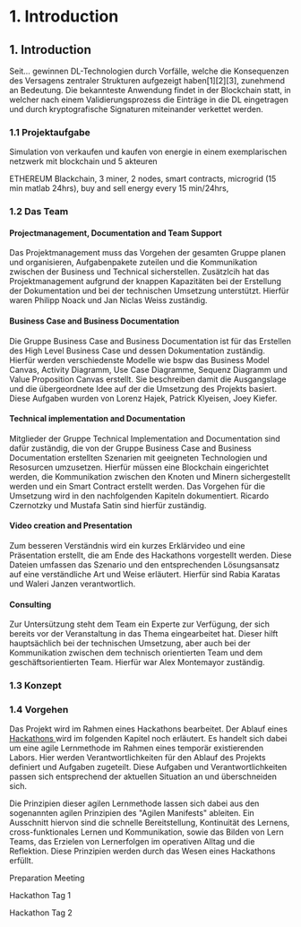 # 1. Introduction

## 1. Introduction

Seit… gewinnen DL-Technologien durch Vorfälle, welche die Konsequenzen des Versagens zentraler Strukturen aufgezeigt haben\[1\]\[2\]\[3\], zunehmend an Bedeutung. Die bekannteste Anwendung findet in der Blockchain statt, in welcher nach einem Validierungsprozess die Einträge in die DL eingetragen und durch kryptografische Signaturen miteinander verkettet werden.

### 1.1 Projektaufgabe

Simulation von verkaufen und kaufen von energie in einem exemplarischen netzwerk mit blockchain und 5 akteuren

ETHEREUM Blackchain, 3 miner, 2 nodes, smart contracts, microgrid \(15 min matlab 24hrs\), buy and sell energy every 15 min/24hrs, 

### 1.2 Das Team

#### Projectmanagement, Documentation and Team Support

Das Projektmanagement muss das Vorgehen der gesamten Gruppe planen und organisieren, Aufgabenpakete zuteilen und die Kommunikation zwischen der Business und Technical sicherstellen. Zusätzlcih hat das Projektmanagement aufgrund der knappen Kapazitäten bei der Erstellung der Dokumentation und bei der technischen Umsetzung unterstützt. Hierfür waren Philipp Noack und Jan Niclas Weiss zuständig.

#### Business Case and Business Documentation

Die Gruppe Business Case and Business Documentation ist für das Erstellen des High Level Business Case und dessen Dokumentation zuständig. Hierfür werden verschiedenste Modelle wie bspw das Business Model Canvas, Activity Diagramm, Use Case Diagramme, Sequenz Diagramm und Value Proposition Canvas erstellt. Sie beschreiben damit die Ausgangslage und die übergeordnete Idee auf der die Umsetzung des Projekts basiert. Diese Aufgaben wurden von Lorenz Hajek, Patrick Klyeisen, Joey Kiefer.

#### Technical implementation and Documentation

Mitglieder der Gruppe Technical Implementation and Documentation sind dafür zuständig, die von  der Gruppe Business Case and Business Documentation erstellten Szenarien mit geeigneten Technologien und Resosurcen umzusetzen. Hierfür müssen eine Blockchain eingerichtet werden, die Kommunikation zwischen den Knoten und Minern sichergestellt werden und ein Smart Contract erstellt werden. Das Vorgehen für die Umsetzung wird in den nachfolgenden Kapiteln dokumentiert. Ricardo Czernotzky und Mustafa Satin sind hierfür zuständig.

#### Video creation and Presentation

Zum besseren Verständnis wird ein kurzes Erklärvideo und eine Präsentation erstellt, die am Ende des Hackathons vorgestellt werden. Diese Dateien umfassen das Szenario und den entsprechenden Lösungsansatz auf eine verständliche Art und Weise erläutert. Hierfür sind Rabia Karatas und Waleri Janzen verantwortlich.

#### Consulting

Zur Untersützung steht dem Team ein Experte zur Verfügung, der sich bereits vor der Veranstaltung in das Thema eingearbeitet hat. Dieser hilft hauptsächlich bei der technischen Umsetzung, aber auch bei der Kommunikation zwischen dem technisch orientierten Team und dem geschäftsorientierten Team. Hierfür war Alex Montemayor zuständig.

### 1.3 Konzept

### 1.4 Vorgehen

Das Projekt wird im Rahmen eines Hackathons bearbeitet. Der Ablauf eines [Hackathons ](https://dee-scm-blockchain-project.gitbook.io/dee-scm/~/edit/drafts/-LGihJb7-sXzR68MafNF/seite-2#2-1-hackathon)wird im folgenden Kapitel noch erläutert. Es handelt sich dabei um eine agile Lernmethode im Rahmen eines temporär existierenden Labors. Hier werden Verantwortlichkeiten für den Ablauf des Projekts definiert und Aufgaben zugeteilt. Diese Aufgaben und Verantwortlichkeiten passen sich entsprechend der aktuellen Situation an und überschneiden sich.

Die Prinzipien dieser agilen Lernmethode lassen sich dabei aus den sogenannten agilen Prinzipien des "Agilen Manifests" ableiten. Ein Ausschnitt hiervon sind die schnelle Bereitstellung, Kontinuität des Lernens, cross-funktionales Lernen und Kommunikation, sowie das Bilden von Lern Teams, das Erzielen von Lernerfolgen im operativen Alltag und die Reflektion. Diese Prinzipien werden durch das Wesen eines Hackathons erfüllt.

Preparation Meeting

Hackathon Tag 1

Hackathon Tag 2

